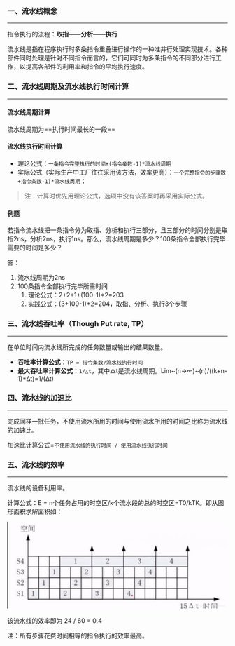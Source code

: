 ### 一、流水线概念

---

指令执行的流程：**取指**——**分析**——**执行**

流水线是指在程序执行时多条指令重叠进行操作的一种准并行处理实现技术。各种部件同时处理是针对不同指令而言的，它们可同时为多条指令的不同部分进行工作，以提高各部件的利用率和指令的平均执行速度。



### 二、流水线周期及流水线执行时间计算

---

#### 流水线周期计算

流水线周期为==执行时间最长的一段==

#### 流水线执行时间计算

- 理论公式：`一条指令完整执行的时间+(指令条数-1)*流水线周期`
- 实际公式（实际生产中工厂往往采用该方法，效率更高）：`一个完整指令的步骤数+指令条数-1)*流水线周期`；

> 注：计算时优先用理论公式，选项中没有该答案时再采用实际公式。

#### 例题

若指令流水线把一条指令分为取指、分析和执行三部分，且三部分的时间分别是取指2ns，分析2ns，执行1ns。那么，流水线周期是多少？100条指令全部执行完毕需要的时间是多少？

答：

1. 流水线周期为2ns
2. 100条指令全部执行完毕所需时间
   1. 理论公式：2+2+1+(100-1)*2=203
   2. 实践公式：(3+100-1)*2=204，取指、分析、执行3个步骤



### 三、流水线吞吐率（Though Put rate, TP）

---

在单位时间内流水线所完成的任务数量或输出的结果数量。

- **吞吐率计算公式**：`TP = 指令条数/流水线执行时间`
- **最大吞吐率计算公式**：`1/△t`，其中△t是流水线周期。Lim~(n->∞)~(n)/((k+n-1)*∆t)=1/(∆t)



### 四、流水线的加速比

---

完成同样一批任务，不使用流水所用的时间与使用流水所用的时间之比称为流水线的加速比。

加速比计算公式=`不使用流水线的执行时间 / 使用流水线执行时间`



### 五、流水线的效率

---

流水线的设备利用率。

计算公式：E = n个任务占用的时空区/k个流水段的总的时空区=T0/kTK。即从图形面积求解面积如：

![img](5.%E6%B5%81%E6%B0%B4%E7%BA%BF.assets/watermark,type_ZmFuZ3poZW5naGVpdGk,shadow_10,text_aHR0cHM6Ly9ibG9nLmNzZG4ubmV0L2ltcmVhbF8=,size_16,color_FFFFFF,t_70.jpeg)

该流水线的效率即为 24 / 60 = 0.4

注：所有步骤花费时间相等的指令执行的效率最高。